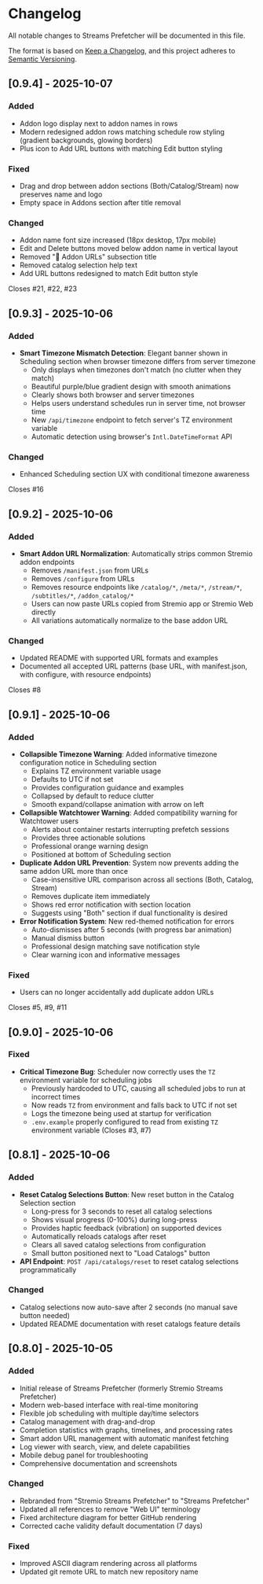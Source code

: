 # Changelog

All notable changes to Streams Prefetcher will be documented in this file.

The format is based on [Keep a Changelog](https://keepachangelog.com/en/1.0.0/),
and this project adheres to [Semantic Versioning](https://semver.org/spec/v2.0.0.html).

## [0.9.4] - 2025-10-07

### Added
- Addon logo display next to addon names in rows
- Modern redesigned addon rows matching schedule row styling (gradient backgrounds, glowing borders)
- Plus icon to Add URL buttons with matching Edit button styling

### Fixed
- Drag and drop between addon sections (Both/Catalog/Stream) now preserves name and logo
- Empty space in Addons section after title removal

### Changed
- Addon name font size increased (18px desktop, 17px mobile)
- Edit and Delete buttons moved below addon name in vertical layout
- Removed "🔗 Addon URLs" subsection title
- Removed catalog selection help text
- Add URL buttons redesigned to match Edit button style

Closes #21, #22, #23

## [0.9.3] - 2025-10-06

### Added
- **Smart Timezone Mismatch Detection**: Elegant banner shown in Scheduling section when browser timezone differs from server timezone
  - Only displays when timezones don't match (no clutter when they match)
  - Beautiful purple/blue gradient design with smooth animations
  - Clearly shows both browser and server timezones
  - Helps users understand schedules run in server time, not browser time
  - New `/api/timezone` endpoint to fetch server's TZ environment variable
  - Automatic detection using browser's `Intl.DateTimeFormat` API

### Changed
- Enhanced Scheduling section UX with conditional timezone awareness

Closes #16

## [0.9.2] - 2025-10-06

### Added
- **Smart Addon URL Normalization**: Automatically strips common Stremio addon endpoints
  - Removes `/manifest.json` from URLs
  - Removes `/configure` from URLs
  - Removes resource endpoints like `/catalog/*`, `/meta/*`, `/stream/*`, `/subtitles/*`, `/addon_catalog/*`
  - Users can now paste URLs copied from Stremio app or Stremio Web directly
  - All variations automatically normalize to the base addon URL

### Changed
- Updated README with supported URL formats and examples
- Documented all accepted URL patterns (base URL, with manifest.json, with configure, with resource endpoints)

Closes #8

## [0.9.1] - 2025-10-06

### Added
- **Collapsible Timezone Warning**: Added informative timezone configuration notice in Scheduling section
  - Explains TZ environment variable usage
  - Defaults to UTC if not set
  - Provides configuration guidance and examples
  - Collapsed by default to reduce clutter
  - Smooth expand/collapse animation with arrow on left
- **Collapsible Watchtower Warning**: Added compatibility warning for Watchtower users
  - Alerts about container restarts interrupting prefetch sessions
  - Provides three actionable solutions
  - Professional orange warning design
  - Positioned at bottom of Scheduling section
- **Duplicate Addon URL Prevention**: System now prevents adding the same addon URL more than once
  - Case-insensitive URL comparison across all sections (Both, Catalog, Stream)
  - Removes duplicate item immediately
  - Shows red error notification with section location
  - Suggests using "Both" section if dual functionality is desired
- **Error Notification System**: New red-themed notification for errors
  - Auto-dismisses after 5 seconds (with progress bar animation)
  - Manual dismiss button
  - Professional design matching save notification style
  - Clear warning icon and informative messages

### Fixed
- Users can no longer accidentally add duplicate addon URLs

Closes #5, #9, #11

## [0.9.0] - 2025-10-06

### Fixed
- **Critical Timezone Bug**: Scheduler now correctly uses the `TZ` environment variable for scheduling jobs
  - Previously hardcoded to UTC, causing all scheduled jobs to run at incorrect times
  - Now reads `TZ` from environment and falls back to UTC if not set
  - Logs the timezone being used at startup for verification
  - `.env.example` properly configured to read from existing `TZ` environment variable (Closes #3, #7)

## [0.8.1] - 2025-10-06

### Added
- **Reset Catalog Selections Button**: New reset button in the Catalog Selection section
  - Long-press for 3 seconds to reset all catalog selections
  - Shows visual progress (0-100%) during long-press
  - Provides haptic feedback (vibration) on supported devices
  - Automatically reloads catalogs after reset
  - Clears all saved catalog selections from configuration
  - Small button positioned next to "Load Catalogs" button
- **API Endpoint**: `POST /api/catalogs/reset` to reset catalog selections programmatically

### Changed
- Catalog selections now auto-save after 2 seconds (no manual save button needed)
- Updated README documentation with reset catalogs feature details

## [0.8.0] - 2025-10-05

### Added
- Initial release of Streams Prefetcher (formerly Stremio Streams Prefetcher)
- Modern web-based interface with real-time monitoring
- Flexible job scheduling with multiple day/time selectors
- Catalog management with drag-and-drop
- Completion statistics with graphs, timelines, and processing rates
- Smart addon URL management with automatic manifest fetching
- Log viewer with search, view, and delete capabilities
- Mobile debug panel for troubleshooting
- Comprehensive documentation and screenshots

### Changed
- Rebranded from "Stremio Streams Prefetcher" to "Streams Prefetcher"
- Updated all references to remove "Web UI" terminology
- Fixed architecture diagram for better GitHub rendering
- Corrected cache validity default documentation (7 days)

### Fixed
- Improved ASCII diagram rendering across all platforms
- Updated git remote URL to match new repository name
